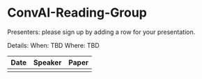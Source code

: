 # ConvAI-Reading-Group

Presenters: please sign up by adding a row for your presentation.

Details:
When: TBD
Where: TBD

| Date | Speaker | Paper |
|------|---------|-------|
|      |         |       |
